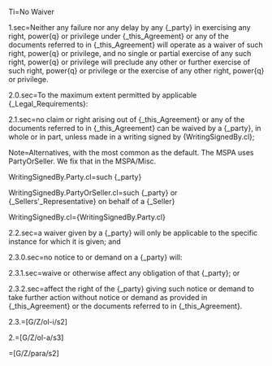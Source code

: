 Ti=No Waiver

1.sec=Neither any failure nor any delay by any {_party} in exercising any right, power{q} or privilege under {_this_Agreement} or any of the documents referred to in {_this_Agreement} will operate as a waiver of such right, power{q} or privilege, and no single or partial exercise of any such right, power{q} or privilege will preclude any other or further exercise of such right, power{q} or privilege or the exercise of any other right, power{q} or privilege.

2.0.sec=To the maximum extent permitted by applicable {_Legal_Requirements}:

2.1.sec=no claim or right arising out of {_this_Agreement} or any of the documents referred to in {_this_Agreement} can be waived by a {_party}, in whole or in part, unless made in a writing signed by {WritingSignedBy.cl};

Note=Alternatives, with the most common as the default.  The MSPA uses PartyOrSeller.  We fix that in the MSPA/Misc.

WritingSignedBy.Party.cl=such {_party}

WritingSignedBy.PartyOrSeller.cl=such {_party} or {_Sellers'_Representative} on behalf of a {_Seller}

WritingSignedBy.cl={WritingSignedBy.Party.cl}

2.2.sec=a waiver given by a {_party} will only be applicable to the specific instance for which it is given; and 

2.3.0.sec=no notice to or demand on a {_party} will:

2.3.1.sec=waive or otherwise affect any obligation of that {_party}; or

2.3.2.sec=affect the right of the {_party} giving such notice or demand to take further action without notice or demand as provided in {_this_Agreement} or the documents referred to in {_this_Agreement}.

2.3.=[G/Z/ol-i/s2]

2.=[G/Z/ol-a/s3]

=[G/Z/para/s2]
